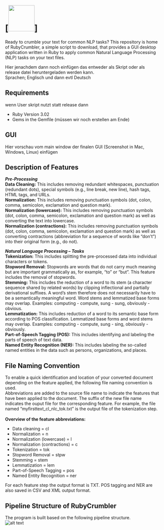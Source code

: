 
# [<img src="https://github.com/joh-ga/RubyCrumbler/blob/13828a0252549dff68a03cd30bcacc94fa5a6496/Pipeline/icons/rubycrumbler-logo.png" height=85 />]

Ready to crumble your text for common NLP tasks? This repository is home of RubyCrumbler, a simple script to download, that provides a GUI desktop application written in Ruby to apply common Natural Language Processing (NLP) tasks on your text files.

Hier jenachdem dann noch einfügen das entweder als Skript oder als release datei heruntergeladen werden kann.<br>
Sprachen; Englisch und dann evtl Deutsch<br>

## Requirements
wenn User skript nutzt statt release dann<br>
* Ruby Version 3.02
* Gems in the Gemfile (müssen wir noch erstellen am Ende)

## GUI
Hier vorschau vom main window der finalen GUI (Screenshot in Mac, Windows, Linux) einfügen

## Description of Features
***Pre-Processing***<br>
**Data Cleaning:** This includes removing redundant whitespaces, punctuation (redundant dots), special symbols (e.g., line break, new line), hash tags, HTML tags, and URLs.<br>
**Normalization:** This includes removing punctuation symbols (dot, colon, comma, semicolon, exclamation and question mark).<br>
**Normalization (lowercase):** This includes removing punctuation symbols (dot, colon, comma, semicolon, exclamation and question mark) as well as converting the text into lowercase.<br>
**Normalization (contractions):** This includes removing punctuation symbols (dot, colon, comma, semicolon, exclamation and question mark) as well as converting contractions (abbreviation for a sequence of words like “don’t”) into their original form (e.g., do not).<br>

***Natural Language Processing – Tasks***<br>
**Tokenization:** This includes splitting the pre-processed data into individual characters or tokens.<br>
**Stopword Removal:** Stopwords are words that do not carry much meaning but are important grammatically as, for example, “to” or “but”. This feature includes the removal of stopwords.<br>
**Stemming:** This includes the reduction of a word to its stem (a character sequence shared by related words) by clipping inflectional and partially derivational suffixes. A word’s stem therefore does not necessarily have to be a semantically meaningful word. Word stems and lemmatized base forms may overlap. Examples: computing - compute, sung - sung, obviously - obvious.<br>
**Lemmatization:** This includes reduction of a word to its semantic base form according to POS classification. Lemmatized base forms and word stems may overlap. Examples: computing - compute, sung - sing, obviously - obviously.<br>
**Part-of-Speech Tagging (POS):** This includes identifying and labeling the parts of speech of text data.<br>
**Named Entity Recognition (NER):** This includes labeling the so-called named entities in the data such as persons, organizations, and places.<br>

## File Naming Convention
To enable a quick identification and location of your converted document depending on the feature applied, the following file naming convention is used.<br>
Abbreviations are added to the source file name to indicate the features that have been applied to the document. The suffix of the new file name indicates the ouput file for the corresponding feature. For example, the file named “myfirsttext_cl_nlc_tok.txt” is the output file of the tokenization step.<br><br>
**Overview of the feature abbreviations:**
* Data cleaning = cl
* Normalization = n
* Normalization (lowercase) = l
* Normalization (contractions) = c
* Tokenization = tok
* Stopword Removal = stpw
* Stemming = stem
* Lemmatization = lem
* Part-of-Speech Tagging = pos
* Named Entity Recognition = ner

For each feature step the output format is TXT. POS tagging and NER are also saved in CSV and XML output format.

## Pipeline Structure of RubyCrumbler
The program is built based on the following pipeline structure.<br>
![alt text](https://github.com/joh-ga/RubyCrumbler/blob/ca6c0fb394cb192a6b1c4a035a6f308d1610b2d4/Pipeline/icons/rubycrumbler-pipeline.png)<br>

